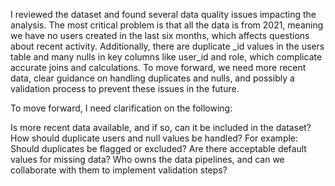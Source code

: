I reviewed the dataset and found several data quality issues impacting the analysis. The most critical problem is that all the data is from 2021, meaning we have no users created in the last six months, which affects questions about recent activity. Additionally, there are duplicate _id values in the users table and many nulls in key columns like user_id and role, which complicate accurate joins and calculations. To move forward, we need more recent data, clear guidance on handling duplicates and nulls, and possibly a validation process to prevent these issues in the future.

To move forward, I need clarification on the following:

Is more recent data available, and if so, can it be included in the dataset?
How should duplicate users and null values be handled? For example:
Should duplicates be flagged or excluded?
Are there acceptable default values for missing data?
Who owns the data pipelines, and can we collaborate with them to implement validation steps?